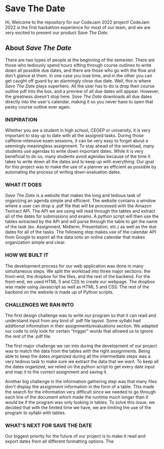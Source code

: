 # Save The Date
Hi, Welcome to the repository for our CodeJam 2022 project! CodeJam 2022 is the first hackathon experience for most of our team, and we are very excited to present our product *Save The Date*.

## About *Save The Date*
There are two types of people at the beginning of the semester. There are those who tediously spend hours sifting through course outlines to write down all possible due dates, and there are those who go with the flow and don't glance at them. In one case you lose time, and in the other you can get caught off guard by an alarmingly close due date. Well, this is where *Save The Date* plays superhero. All the user has to do is drop their course outline pdf into the box, and a preview of all due dates will appear. However, the greatness doesn't stop here. *Save The Date* downloads all due dates directly into the user's calendar, making it so you never have to open that pesky course outline ever again.

### **INSPIRATION**
Whether you are a student in high school, CEGEP or university, it is very important to stay up to date with all the assigned tasks. During those caffeine-intensive exam sessions, it can be very easy to forget about a seemingly meaningless assignment. To stay ahead of the workload, many students use agendas to write down important dates. While it is very beneficial to do so, many students avoid agendas because of the time it takes to write down all the dates and to keep up with everything. Our goal for this project was to make the use of a planner as efficient as possible by automating the process of writing down evaluation dates.

### **WHAT IT DOES**
*Save The Date* is a website that makes the long and tedious task of organizing an agenda simple and efficient. The website contains a window where a user can drop a .pdf file that will be processed with the Amazon Textract API. The API we are using will read through the tables and extract all of the dates for submissions and exams. A python script will then use the tables extracted by the API and will parse through the table to get the name of the task (ex. Assignment, Midterm, Presentation, etc.) as well as the due dates for all of the tasks. The following step makes use of the calendar API from Google to export all the data onto an online calendar that makes organization simple and clear.

### **HOW WE BUILT IT**
The development process for our web application was done in many simultaneous steps. We split the workload into three major sections: the front-end, the dropbox for the files, and the rest of the backend. For the front-end, we used HTML 5 and CSS to create our webpage. The dropbox was made using Javascript as well as HTML 5 and CSS. The rest of the backend on the website is made up of Python scripts.

### **CHALLENGES WE RAN INTO**
The first design challenge was to write our program so that it can read and understand input from any kind of .pdf file layout. Some syllabi had additional information in their assignments/evaluations section. We adapted our code to only look for certain "trigger" words that allowed us to ignore the rest of the .pdf file.

The first major challenge we ran into during the development of our project was to match the data from the tables with the right assignments. Being able to keep the dates organized during all the intermediate steps was a very tedious task to make sure we extract the data that we want. To keep all the dates organized, we relied on the python script to get every date input and map it to the correct assignment and saving it.

Another big challenge in the information gathering step was that many files don't display the assignment information in the form of a table. This made the search for the information very difficult since we needed to go through each line of the document which made the runtime much longer than it would be if the program was only looking in tables. To solve this issue, we decided that with the limited time we have, we are limiting the use of the program to syllabi with tables.

### **WHAT'S NEXT FOR SAVE THE DATE**
Our biggest priority for the future of our project is to make it read and export dates from all different formatting options. The
